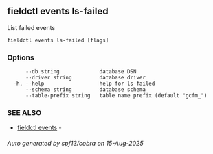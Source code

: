 ## fieldctl events ls-failed

List failed events

```
fieldctl events ls-failed [flags]
```

### Options

```
      --db string             database DSN
      --driver string         database driver
  -h, --help                  help for ls-failed
      --schema string         database schema
      --table-prefix string   table name prefix (default "gcfm_")
```

### SEE ALSO

* [fieldctl events](fieldctl_events.md)	 - 

###### Auto generated by spf13/cobra on 15-Aug-2025
